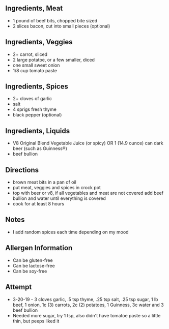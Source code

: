 ## Ingredients, Meat
* 1 pound of beef bits, chopped bite sized
* 2 slices bacon, cut into small pieces (optional)

## Ingredients, Veggies
* 2+ carrot, sliced
* 2 large potatoe, or a few smaller, diced
* one small sweet onion
* 1/8 cup tomato paste

## Ingredients, Spices
* 2+ cloves of garlic
* salt
* 4 sprigs fresh thyme
* black pepper (optional)

## Ingredients, Liquids
* V8 Original Blend Vegetable Juice (or spicy) OR 1 (14.9 ounce) can dark beer (such as Guinness®)
* beef bullion

## Directions
* brown meat bits in a pan of oil
* put meat, veggies and spices in crock pot
* top with beer or v8, if all vegetables and meat are not covered add beef bullion and water until everything is covered
* cook for at least 8 hours

## Notes
* I add random spices each time depending on my mood

## Allergen Information
* Can be gluten-free
* Can be lactose-free
* Can be soy-free

## Attempt
* 3-20-19 - 3 cloves garlic, .5 tsp thyme, .25 tsp salt, .25 tsp sugar, 1 lb beef, 1 onion, 1c (3) carrots, 2c (2) potatoes, 1 Guinness, 3c water and 3 beef bullion
 * Needed more sugar, try 1 tsp, also didn't have tomatoe paste so a little thin, but peeps liked it
